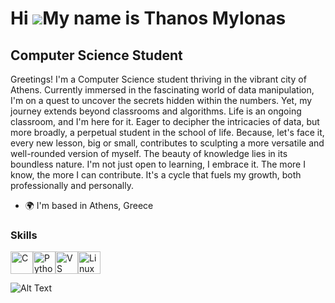 Hi ![](https://user-images.githubusercontent.com/18350557/176309783-0785949b-9127-417c-8b55-ab5a4333674e.gif)My name is Thanos Mylonas
======================================================================================================================================

Computer Science Student
------------------------

Greetings! I'm a Computer Science student thriving in the vibrant city of Athens. Currently immersed in the fascinating world of data manipulation, I'm on a quest to uncover the secrets hidden within the numbers. Yet, my journey extends beyond classrooms and algorithms. Life is an ongoing classroom, and I'm here for it. Eager to decipher the intricacies of data, but more broadly, a perpetual student in the school of life. Because, let's face it, every new lesson, big or small, contributes to sculpting a more versatile and well-rounded version of myself. The beauty of knowledge lies in its boundless nature. I'm not just open to learning, I embrace it. The more I know, the more I can contribute. It's a cycle that fuels my growth, both professionally and personally.

*   🌍  I'm based in Athens, Greece

### Skills 
<p align="left">
<a href="https://docs.microsoft.com/en-us/cpp/?view=msvc-170" target="_blank" rel="noreferrer"><img src="https://raw.githubusercontent.com/danielcranney/readme-generator/main/public/icons/skills/c-colored.svg" width="36" height="36" alt="C" /></a><a href="https://www.python.org/" target="_blank" rel="noreferrer"><img src="https://raw.githubusercontent.com/danielcranney/readme-generator/main/public/icons/skills/python-colored.svg" width="36" height="36" alt="Python" /></a><a href="https://code.visualstudio.com/" target="_blank" rel="noreferrer"><img src="https://raw.githubusercontent.com/danielcranney/readme-generator/main/public/icons/skills/visualstudiocode.svg" width="36" height="36" alt="VS Code" /></a><a href="https://www.linux.org" target="_blank" rel="noreferrer"><img src="https://raw.githubusercontent.com/danielcranney/readme-generator/main/public/icons/skills/linux-colored.svg" width="36" height="36" alt="Linux" /></a>
                    </p>

![Alt Text](https://external-content.duckduckgo.com/iu/?u=https%3A%2F%2Fbmtraders.com%2Fimages%2FDatabase%2FDatabase-4.gif&f=1&nofb=1&ipt=a96de3b880a0585384cd3427dfbaec2ef9c1c57eecdf5f611838173deffa0973&ipo=images)
